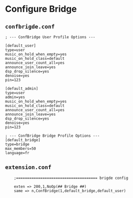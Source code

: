# Configure Bridge

## `confbrigde.conf`

    ; --- ConfBridge User Profile Options ---

    [default_user]
    type=user
    music_on_hold_when_empty=yes
    music_on_hold_class=default
    announce_user_count_all=yes
    announce_join_leave=yes
    dsp_drop_silence=yes
    denoise=yes
    pin=123

    [default_admin]
    type=user
    admin=yes
    music_on_hold_when_empty=yes
    music_on_hold_class=default
    announce_user_count_all=yes
    announce_join_leave=yes
    dsp_drop_silence=yes
    denoise=yes
    pin=123

    ; --- ConfBridge Bridge Profile Options ---
    [default_bridge]
    type=bridge
    max_members=50
    language=fr
    
    
    
  ## `extension.conf`
    
        ;===================================== brigde config
        
        exten => 200,1,NoOp(## Bridge ##)
        same => n,ConfBridge(1,default_bridge,default_user)
        
        
